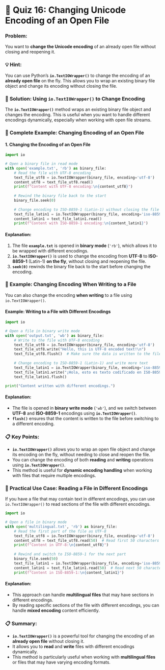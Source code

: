 # 📝 **Quiz 16: Changing Unicode Encoding of an Open File**

### Problem:
You want to **change the Unicode encoding** of an already open file without closing and reopening it.

### 💡 **Hint**:
You can use Python’s **`io.TextIOWrapper()`** to change the encoding of an **already open file** on the fly. This allows you to wrap an existing binary file object and change its encoding without closing the file.

### 🔧 **Solution: Using `io.TextIOWrapper()` to Change Encoding**

The **`io.TextIOWrapper()`** method wraps an existing binary file object and changes the encoding. This is useful when you want to handle different encodings dynamically, especially when working with open file streams.

### 📂 **Complete Example: Changing Encoding of an Open File**

#### **1. Changing the Encoding of an Open File**

```python
import io

# Open a binary file in read mode
with open('example.txt', 'rb') as binary_file:
    # Read the file with UTF-8 encoding
    text_file_utf8 = io.TextIOWrapper(binary_file, encoding='utf-8')
    content_utf8 = text_file_utf8.read()
    print(f"Content with UTF-8 encoding:\n{content_utf8}")
    
    # Rewind the binary file back to the start
    binary_file.seek(0)
    
    # Change encoding to ISO-8859-1 (Latin-1) without closing the file
    text_file_latin1 = io.TextIOWrapper(binary_file, encoding='iso-8859-1')
    content_latin1 = text_file_latin1.read()
    print(f"Content with ISO-8859-1 encoding:\n{content_latin1}")
```

#### **Explanation**:
1. The file **`example.txt`** is opened in **binary mode** (`'rb'`), which allows it to be wrapped with different encodings.
2. **`io.TextIOWrapper()`** is used to change the encoding from **UTF-8** to **ISO-8859-1** (Latin-1) **on the fly**, without closing and reopening the file.
3. **`seek(0)`** rewinds the binary file back to the start before changing the encoding.

### 📂 **Example: Changing Encoding When Writing to a File**

You can also change the encoding **when writing** to a file using `io.TextIOWrapper()`.

#### **Example: Writing to a File with Different Encodings**

```python
import io

# Open a file in binary write mode
with open('output.txt', 'wb') as binary_file:
    # Write to the file with UTF-8 encoding
    text_file_utf8 = io.TextIOWrapper(binary_file, encoding='utf-8')
    text_file_utf8.write("Hello, this is UTF-8 encoded text!\n")
    text_file_utf8.flush()  # Make sure the data is written to the file
    
    # Change encoding to ISO-8859-1 (Latin-1) and write more text
    text_file_latin1 = io.TextIOWrapper(binary_file, encoding='iso-8859-1')
    text_file_latin1.write("¡Hola, esto es texto codificado en ISO-8859-1!\n")
    text_file_latin1.flush()

print("Content written with different encodings.")
```

#### **Explanation**:
- The file is opened in **binary write mode** (`'wb'`), and we switch between **UTF-8** and **ISO-8859-1** encodings using **`io.TextIOWrapper()`**.
- **`flush()`** ensures that the content is written to the file before switching to a different encoding.

### 📋 **Key Points**:

- **`io.TextIOWrapper()`** allows you to wrap an open file object and change its encoding on the fly, without needing to close and reopen the file.
- You can change the encoding of both **reading** and **writing** operations using **`io.TextIOWrapper()`**.
- This method is useful for **dynamic encoding handling** when working with files that require multiple encodings.

### 🔄 **Practical Use Case: Reading a File in Different Encodings**

If you have a file that may contain text in different encodings, you can use `io.TextIOWrapper()` to read sections of the file with different encodings.

```python
import io

# Open a file in binary mode
with open('multilingual.txt', 'rb') as binary_file:
    # Read the first part of the file as UTF-8
    text_file_utf8 = io.TextIOWrapper(binary_file, encoding='utf-8')
    content_utf8 = text_file_utf8.read(50)  # Read first 50 characters
    print(f"Content in UTF-8:\n{content_utf8}")
    
    # Rewind and switch to ISO-8859-1 for the next part
    binary_file.seek(50)
    text_file_latin1 = io.TextIOWrapper(binary_file, encoding='iso-8859-1')
    content_latin1 = text_file_latin1.read(50)  # Read next 50 characters
    print(f"Content in ISO-8859-1:\n{content_latin1}")
```

#### **Explanation**:
- This approach can handle **multilingual files** that may have sections in different encodings.
- By reading specific sections of the file with different encodings, you can handle **mixed encoding** content efficiently.

### 📋 **Summary**:

- **`io.TextIOWrapper()`** is a powerful tool for changing the encoding of an **already open file** without closing it.
- It allows you to **read** and **write** files with different encodings dynamically.
- This method is particularly useful when working with **multilingual files** or files that may have varying encoding formats.
